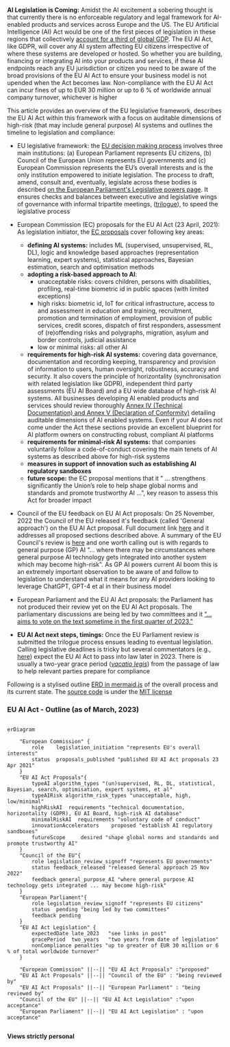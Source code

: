 **AI Legislation is Coming:** Amidst the AI excitement a sobering thought is that currently there is no enforceable regulatory and legal framework for AI-enabled products and services across Europe and the US. The EU Artificial Intelligence (AI) Act would be one of the first pieces of legislation in these regions that collectively [account for a third of global GDP](https://www.worldeconomics.com/Share-of-Global-GDP/United%20States.aspx). The EU AI Act, like GDPR, will cover any AI system affecting EU citizens irrespective of where these systems are developed or hosted. So whether you are building, financing or integrating AI into your products and services, if these AI endpoints reach any EU jurisdiction or citizen you need to be aware of the broad provisions of the EU AI Act to ensure your business model is not upended when the Act becomes law. Non-compliance with the EU AI Act can incur fines of up to EUR 30 million or up to 6 % of worldwide annual company turnover, whichever is higher 

This article provides an overview of the EU legislative framework, describes the EU AI Act within this framework with a focus on auditable dimensions of high-risk (that may include general purpose) AI systems and outlines the timeline to legislation and compliance: 

- EU legislative framework: the [EU decision making process](https://european-union.europa.eu/institutions-law-budget/decision-making-process/legislation_en) involves three main institutions: (a) European Parliament represents EU citizens, (b) Council of the European Union represents EU governments and (c) European Commission represents the EU’s overall interests and is the only institution empowered to initiate legislation. The process to draft, amend, consult and, eventually, legislate across these bodies is described [on the European Parliament's Legislative powers page](https://www.europarl.europa.eu/about-parliament/en/powers-and-procedures/legislative-powers). It ensures checks and balances between executive and legislative wings of governance with informal tripartite meetings, ([trilogue](https://www.europarl.europa.eu/thinktank/en/document/EPRS_BRI(2021)690614)), to speed the legislative process

- European Commission (EC) proposals for the EU AI Act (23 April, 2021): As legislation initiator, the [EC proposals](https://eur-lex.europa.eu/legal-content/EN/TXT/?uri=CELEX:52021PC0206) cover following key areas:
  - **defining AI systems:** includes ML (supervised, unsupervised, RL, DL), logic and knowledge based approaches (representation learning, expert systems), statistical approaches, Bayesian estimation, search and optimisation methods 
  - **adopting a risk-based approach to AI**:
    - unacceptable risks: covers children, persons with disabilities, profiling, real-time biometric id in public spaces (with limited exceptions)
    - high risks: biometric id, IoT for critical infrastructure, access to and assessment in education and training, recruitment, promotion and termination of employment, provision of public services, credit scores, dispatch of first responders, assessment of (re)offending risks and polygraphs, migration, asylum and border controls, judicial assistance 
    - low or minimal risks: all other AI  
  - **requirements for high-risk AI systems:** covering data governance, documentation and recording keeping, transparency  and provision of information to users, human oversight, robustness, accuracy and security. It also covers the principle of horizontality (synchronisation with related legislation like GDPR), independent third party assessments (EU AI Board) and a EU wide database of high-risk AI systems. All businesses developing AI enabled products and services should review thoroughly [Annex IV (Technical Documentation) and Annex V (Declaration of Conformity)](https://artificialintelligenceact.eu/annexes/) detailing auditable dimensions of AI enabled systems. Even if your AI does not come under the Act these sections provide an excellent blueprint for AI platform owners on constructing robust, compliant AI platforms 
  - **requirements for minimal-risk AI systems:** that companies voluntarily follow a code-of-conduct covering the main tenets of AI systems as described above for high-risk systems 
  - **measures in support of innovation such as establishing AI regulatory sandboxes** 
  - **future scope:** the EC proposal mentions that it " ... strengthens significantly the Union’s role to help shape global norms and standards and promote trustworthy AI ...", key reason to assess this Act for broader impact 

- Council of the EU feedback on EU AI Act proposals: On 25 November, 2022 the Council of the EU released it's feedback (called 'General approach') on the EU AI Act proposal. Full document link [here](https://data.consilium.europa.eu/doc/document/ST-14954-2022-INIT/en/pdf) and it addresses all proposed sections described above. A summary of the EU Council's review is [here](https://www.consilium.europa.eu/en/press/press-releases/2022/12/06/artificial-intelligence-act-council-calls-for-promoting-safe-ai-that-respects-fundamental-rights/) and one worth calling out is with regards to general purpose (GP) AI "... where there may be circumstances where general purpose AI technology gets integrated into another system which may become high-risk". As GP AI powers current AI boom this is an extremely important observation to be aware of and follow to legislation to understand what it means for any AI providers looking to leverage ChatGPT, GPT-4 et al in their business model 

- European Parliament and the EU AI Act proposals: the Parliament has not produced their review yet on the EU AI Act proposals. The parliamentary discussions are being led by two committees and it ["... aims to vote on the text sometime in the first quarter of 2023."](https://iapp.org/news/a/a-look-at-european-parliaments-ai-act-negotiations/)

- **EU AI Act next steps, timings:** Once the EU Parliament review is submitted the trilogue process ensues leading to eventual legislation. Calling legislative deadlines is tricky but several commentators (e.g., [here](https://www.arnoldporter.com/en/perspectives/advisories/2023/01/europe-ai-act-moves-forward)) expect the EU AI Act to pass into law later in 2023. There is usually a two-year grace period ([*vacatio legis*](https://www.responsible.ai/post/eu-ai-act-explained)) from the passage of law to help relevant parties prepare for compliance 

Following is a stylised outline [ERD in mermaid.js](https://mermaid.js.org/syntax/entityRelationshipDiagram.html) of the overall process and its current state. The [source code](https://raw.githubusercontent.com/shanlodh/pragmaticdataplatformer/main/20230318_AIRegulation/AIRegulation.md) is under the [MIT license](https://en.wikipedia.org/wiki/MIT_License)   

### **EU AI Act - Outline (as of March, 2023)**

```mermaid

erDiagram

    "European Commission" {
        role    legislation_initiation "represents EU's overall interests"
        status  proposals_published "published EU AI Act proposals 23 Apr 2021"
    }
    "EU AI Act Proposals"{
        typeAI algorithm_types "(un)supervised, RL, DL, statistical, Bayesian, search, optimisation, expert systems, et al"
        typeAIRisk algorithm_risk_types "unacceptable, high, low/minimal"
        highRiskAI  requirements "technical documentation, horizontality (GDPR), EU AI Board, high-risk AI database"
        minimalRiskAI  requirements "voluntary code of conduct"
        innovationAccelerators    proposed "establish AI regulatory sandboxes" 
        futureScope     desired "shape global norms and standards and promote trustworthy AI"
    }
    "Council of the EU"{
        role legislation_review_signoff "represents EU governments"
        status feedback_released "released General approach 25 Nov 2022"
        feedback general_purpose_AI "where general purpose AI technology gets integrated ... may become high-risk"
    }
    "European Parliament"{
        role legislation_review_signoff "represents EU citizens"
        status  pending "being led by two committees" 
        feedback pending
    }
    "EU AI Act Legislation" {
        expectedDate late_2023   "see links in post" 
        gracePeriod  two_years   "two years from date of legislation" 
        nonCompliance penalties "up to greater of EUR 30 million or 6 % of total worldwide turnover"
    }
    
    "European Commission" ||--|| "EU AI Act Proposals" :"proposed"
    "EU AI Act Proposals" ||--|| "Council of the EU" : "being reviewed by"
    "EU AI Act Proposals" ||--|| "European Parliament" : "being reviewed by"
    "Council of the EU" ||--|| "EU AI Act Legislation" :"upon acceptance"
    "European Parliament" ||--|| "EU AI Act Legislation" : "upon acceptance"
  
```

**Views strictly personal** 
